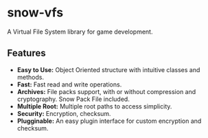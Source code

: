 snow-vfs
========

A Virtual File System library for game development.

Features
--------

- **Easy to Use:** Object Oriented structure with intuitive classes and methods.
- **Fast:** Fast read and write operations.
- **Archives:** File packs support, with or without compression and cryptography. Snow Pack File included.
- **Multiple Root:** Multiple root paths to access simplicity.
- **Security:** Encryption, checksum.
- **Plugginable:** An easy plugin interface for custom encryption and checksum.